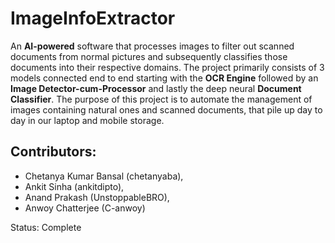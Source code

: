 # ImageInfoExtractor
An **AI-powered** software that processes images to filter out scanned documents from normal pictures and subsequently classifies those documents into their respective domains. 
The project primarily consists of 3 models connected end to end starting with the **OCR Engine** followed by an **Image Detector-cum-Processor** and lastly the deep 
neural **Document Classifier**. The purpose of this project is to automate the management of images containing natural ones and scanned documents, that pile up day to day 
in our laptop and mobile storage.  

## Contributors: 
- Chetanya Kumar Bansal (chetanyaba),<br>
- Ankit Sinha (ankitdipto),<br>
- Anand Prakash (UnstoppableBRO),<br>
- Anwoy Chatterjee (C-anwoy)
              
Status: Complete
